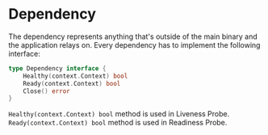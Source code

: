 # Dependency

The dependency represents anything that's outside of the main binary and the application relays on.
Every dependency has to implement the following interface:

```go
type Dependency interface {
	Healthy(context.Context) bool
	Ready(context.Context) bool
	Close() error
}
```

`Healthy(context.Context) bool` method is used in Liveness Probe.
`Ready(context.Context) bool` method is used in Readiness Probe.

